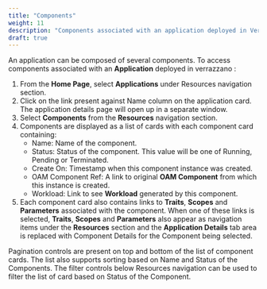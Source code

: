 ```yaml
---
title: "Components"
weight: 11
description: "Components associated with an application deployed in Verrazzano"
draft: true
---
```


An application can be composed of several components. To access components associated with an **Application** deployed in verrazzano :
1. From the **Home Page**, select **Applications** under Resources navigation section.
1. Click on the link present against Name column on the application card. The application details page will open up in a separate window.
1. Select **Components** from the **Resources** navigation section. 
1. Components are displayed as a list of cards with each component card containing:
   - Name: Name of the component.
   - Status: Status of the component. This value will be one of Running, Pending or Terminated.
   - Create On: Timestamp when this component instance was created.
   - OAM Component Ref: A link to original **OAM Component** from which this instance is created.
   - Workload: Link to see **Workload** generated by this component.
1. Each component card also contains links to **Traits**, **Scopes** and **Parameters** associated with the component. When one of these links is selected, **Traits**, **Scopes** and **Parameters** also appear as navigation items under the **Resources** section and the **Application Details** tab area is replaced with Component Details for the Component being selected.

Pagination controls are present on top and bottom of the list of component cards. The list also supports sorting based on Name and Status of the Components. The filter controls below Resources navigation can be used to filter the list of card based on Status of the Component.